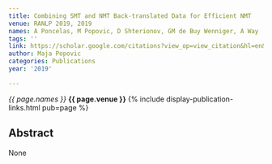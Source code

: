 ```yaml
---
title: Combining SMT and NMT Back-translated Data for Efficient NMT
venue: RANLP 2019, 2019
names: A Poncelas, M Popovic, D Shterionov, GM de Buy Wenniger, A Way
tags: ''
link: https://scholar.google.com/citations?view_op=view_citation&hl=en&user=KdAV2Y0AAAAJ&pagesize=100&sortby=pubdate&citation_for_view=KdAV2Y0AAAAJ:wbdj-CoPYUoC
author: Maja Popovic
categories: Publications
year: '2019'

---
```


*{{ page.names }}*
**{{ page.venue }}**
{% include display-publication-links.html pub=page %}
## Abstract

None
